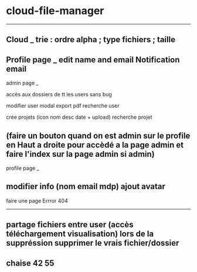 ﻿# cloud-file-manager
------------------
Cloud
_
trie :
ordre alpha ; type fichiers ; taille
------------------
Profile page
_
edit name and email
Notification email
------------------
admin page
_
<Erreur parentid a faire> 

accès aux dossiers de tt les users sans bug

modifier user modal
export pdf
recherche user

crée projets (icon nom desc date + upload) 
recherche projet

(faire un bouton quand on est admin sur le profile en Haut a droite
pour accèdé a la page admin et faire l'index sur la page admin si admin)
------------------
profile page
_

modifier info (nom email mdp)
ajout avatar
------------------

faire une page Errror 404

------------------
partage fichiers entre user (accès téléchargement visualisation)
lors de la suppréssion supprimer le vrais fichier/dossier
-
chaise 42 55
-